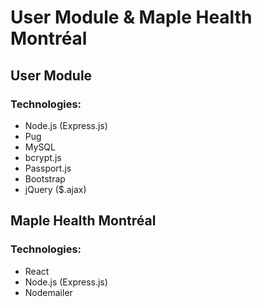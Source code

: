# User Module & Maple Health Montréal

## User Module

### Technologies:
<ul>
  <li>Node.js (Express.js)</li>
  <li>Pug</li>
  <li>MySQL</li>
  <li>bcrypt.js</li>
  <li>Passport.js</li>
  <li>Bootstrap</li>
  <li>jQuery ($.ajax)</li>
</ul>

## Maple Health Montréal

### Technologies:
<ul>
   <li>React</li>
  <li>Node.js (Express.js)</li>
  <li>Nodemailer</li>
</ul>
